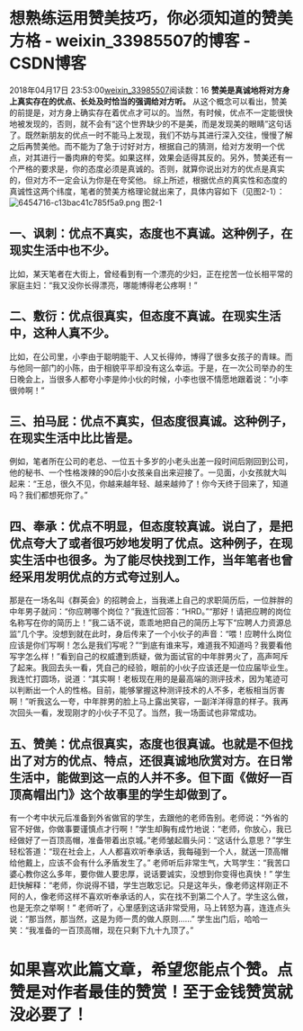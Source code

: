 # 想熟练运用赞美技巧，你必须知道的赞美方格 - weixin_33985507的博客 - CSDN博客
2018年04月17日 23:53:00[weixin_33985507](https://me.csdn.net/weixin_33985507)阅读数：16
**赞美是真诚地将对方身上真实存在的优点、长处及时恰当的强调给对方听。**
从这个概念可以看出，赞美的前提是，对方身上确实存在着优点才可以的。当然，有时候，优点不一定能很快地被发现的，否则，就不会有“这个世界缺少的不是美，而是发现美的眼睛”这句话了。既然新朋友的优点一时不能马上发现，我们不妨与其进行深入交往，慢慢了解之后再赞美他。而不能为了急于讨好对方，根据自己的猜测，给对方发明一个优点，对其进行一番肉麻的夸奖。如果这样，效果会适得其反的。另外，赞美还有一个严格的要求是，你的态度必须是真诚的。否则，就算你说出对方的优点是真实的，但对方不一定会认为你是在夸奖他。
综上所述，根据优点的真实性和态度的真诚性这两个纬度，笔者的赞美方格理论就出来了，具体内容如下（见图2-1）：
![6454716-c13bac41c785f5a9.png](https://upload-images.jianshu.io/upload_images/6454716-c13bac41c785f5a9.png)
图2-1
## 一、讽刺：优点不真实，态度也不真诚。这种例子，在现实生活中也不少。
 比如，某天笔者在大街上，曾经看到有一个漂亮的少妇，正在挖苦一位长相平常的家庭主妇：“我又没你长得漂亮，哪能博得老公疼啊！”
## 二、敷衍：优点很真实，但态度不真诚。在现实生活中，这种人真不少。
比如，在公司里，小李由于聪明能干、人又长得帅，博得了很多女孩子的青睐。而与他同一部门的小陈，由于相貌平平却没有这么幸运。于是，在一次公司举办的生日晚会上，当很多人都夸小李是帅小伙的时候，小李也很不情愿地跟着说：“小李很帅啊！”
## 三、拍马屁：优点不真实，但态度很真诚。这种例子，在现实生活中比比皆是。
例如，笔者所在公司的老总、一位五十多岁的小老头出差一段时间后刚回到公司，他的秘书、一个性格泼辣的90后小女孩亲自出来迎接了。一见面，小女孩就大叫起来：“王总，很久不见，你越来越年轻、越来越帅了！你今天终于回来了，知道吗？我们都想死你了。”
## 四、奉承：优点不明显，但态度较真诚。说白了，是把优点夸大了或者很巧妙地发明了优点。这种例子，在现实生活中也很多。为了能尽快找到工作，当年笔者也曾经采用发明优点的方式夸过别人。
那是在一场名叫《群英会》的招聘会上，当我递上自己的求职简历后，一位胖胖的中年男子就问：“你应聘哪个岗位？”我连忙回答：“HRD。”“那好！请把应聘的岗位名称写在你的简历上！”我二话不说，乖乖地把自己的简历上写下“应聘人力资源总监”几个字。没想到就在此时，身后传来了一个小伙子的声音：“喂！应聘什么岗位应该是你们写啊！怎么是我们写呢？”“到底有谁来写，难道我不知道吗？我要看他写字怎么样！”看到自己的权威遭到质疑，做为面试官的中年胖男火了，高声呵斥了起来。我回去头一看，凭自己的经验，眼前的小伙子应该还是一位应届毕业生。我连忙打圆场，说道：“其实啊！老板现在用的是最高端的测评技术，因为笔迹可以判断出一个人的性格。目前，能够掌握这种测评技术的人不多，老板相当厉害啊！”听我这么一夸，中年胖男的脸上马上露出笑容，一副洋洋得意的样子。我再次回头一看，发现刚才的小伙子不见了。当然，我一场面试也非常成功。
## 五、赞美：优点很真实，态度也很真诚。也就是不但找出了对方的优点、特点，还很真诚地欣赏对方。在日常生活中，能做到这一点的人并不多。但下面《做好一百顶高帽出门》这个故事里的学生却做到了。
> 
有一个考中状元后准备到外省做官的学生，去跟他的老师告别。老师说：“外省的官不好做，你做事要谨慎点才行啊！”学生却胸有成竹地说：“老师，你放心，我已经做好了一百顶高帽，准备带着出京城。”老师皱起眉头问：“这话什么意思？”学生轻松答道：“现在社会上，人人都喜欢听奉承话，我每碰到一个人，就送一顶高帽给他戴上，应该不会有什么矛盾发生了。”
老师听后非常生气，大骂学生：“我苦口婆心教你这么多年，要你做人要忠厚，说话要诚实，没想到你变得也真快！”
学生赶快解释：“老师，你说得不错，学生岂敢忘记。只是这年头，像老师这样刚正不阿的人，像老师这样不喜欢听奉承话的人，实在找不到第二个人了。学生这么做，也是无奈之举啊！”
老师听了，心里感到这话非常受用，马上转怒为喜，连连点头说：“那当然，那当然，这是为师一贯的做人原则……”
学生出门后，哈哈一笑：“我准备的一百顶高帽，现在只剩下九十九顶了。”
# **如果喜欢此篇文章，希望您能点个赞。点赞是对作者最佳的赞赏！至于金钱赞赏就没必要了！**
